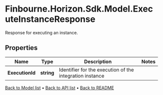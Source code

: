 # Finbourne.Horizon.Sdk.Model.ExecuteInstanceResponse
Response for executing an instance.

## Properties

Name | Type | Description | Notes
------------ | ------------- | ------------- | -------------
**ExecutionId** | **string** | Identifier for the execution of the integration instance | 

[Back to Model list](../README.md#documentation-for-models) &#8226; [Back to API list](../README.md#documentation-for-api-endpoints) &#8226; [Back to README](../README.md)

